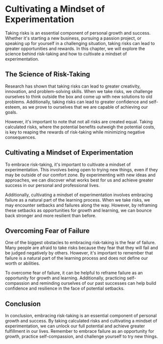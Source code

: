 Cultivating a Mindset of Experimentation
==========================================================================

Taking risks is an essential component of personal growth and success. Whether it's starting a new business, pursuing a passion project, or speaking up for yourself in a challenging situation, taking risks can lead to greater opportunities and rewards. In this chapter, we will explore the science behind risk-taking and how to cultivate a mindset of experimentation.

The Science of Risk-Taking
--------------------------

Research has shown that taking risks can lead to greater creativity, innovation, and problem-solving skills. When we take risks, we challenge ourselves to think outside the box and come up with new solutions to old problems. Additionally, taking risks can lead to greater confidence and self-esteem, as we prove to ourselves that we are capable of achieving our goals.

However, it's important to note that not all risks are created equal. Taking calculated risks, where the potential benefits outweigh the potential costs, is key to reaping the rewards of risk-taking while minimizing negative consequences.

Cultivating a Mindset of Experimentation
----------------------------------------

To embrace risk-taking, it's important to cultivate a mindset of experimentation. This involves being open to trying new things, even if they may be outside of our comfort zone. By experimenting with new ideas and approaches, we can discover what works best for us and achieve greater success in our personal and professional lives.

Additionally, cultivating a mindset of experimentation involves embracing failure as a natural part of the learning process. When we take risks, we may encounter setbacks and failures along the way. However, by reframing these setbacks as opportunities for growth and learning, we can bounce back stronger and more resilient than before.

Overcoming Fear of Failure
--------------------------

One of the biggest obstacles to embracing risk-taking is the fear of failure. Many people are afraid to take risks because they fear that they will fail and be judged negatively by others. However, it's important to remember that failure is a natural part of the learning process and does not define our worth or abilities.

To overcome fear of failure, it can be helpful to reframe failure as an opportunity for growth and learning. Additionally, practicing self-compassion and reminding ourselves of our past successes can help build confidence and resilience in the face of potential setbacks.

Conclusion
----------

In conclusion, embracing risk-taking is an essential component of personal growth and success. By taking calculated risks and cultivating a mindset of experimentation, we can unlock our full potential and achieve greater fulfillment in our lives. Remember to embrace failure as an opportunity for growth, practice self-compassion, and challenge yourself to try new things.
